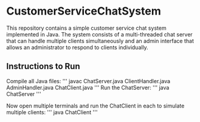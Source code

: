 # CustomerServiceChatSystem
This repository contains a simple customer service chat system implemented in Java. The system consists of a multi-threaded chat server that can handle multiple clients simultaneously and an admin interface that allows an administrator to respond to clients individually.

## Instructions to Run
Compile all Java files:
'''
   javac ChatServer.java ClientHandler.java AdminHandler.java ChatClient.java
'''
Run the ChatServer:
'''
java ChatServer
'''

Now open multiple terminals and run the ChatClient in each to simulate multiple clients:
'''
java ChatClient
'''
